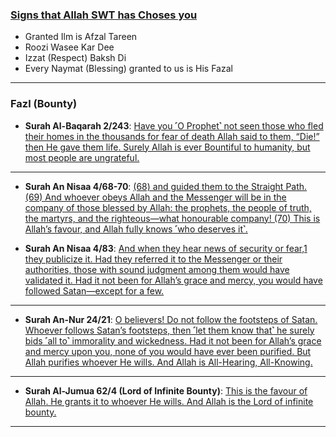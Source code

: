 ### [Signs that Allah SWT has Choses you](https://www.youtube.com/shorts/GkzowvaPtsA)
* Granted Ilm is Afzal Tareen
* Roozi Wasee Kar Dee
* Izzat (Respect) Baksh Di
* Every Naymat (Blessing) granted to us is His Fazal

***

### Fazl (Bounty)

* __Surah Al-Baqarah 2/243__: [Have you ˹O Prophet˺ not seen those who fled their homes in the thousands for fear of death Allah said to them, “Die!” then He gave them life. Surely Allah is ever Bountiful to humanity, but most people are ungrateful.](https://quranwbw.com/2/243)

***

* __Surah An Nisaa 4/68-70__: [(68) and guided them to the Straight Path. (69) And whoever obeys Allah and the Messenger will be in the company of those blessed by Allah: the prophets, the people of truth, the martyrs, and the righteous—what honourable company! (70) This is Allah’s favour, and Allah fully knows ˹who deserves it˺.](https://quranwbw.com/4/68-70)

* __Surah An Nisaa 4/83__: [And when they hear news of security or fear,1 they publicize it. Had they referred it to the Messenger or their authorities, those with sound judgment among them would have validated it. Had it not been for Allah’s grace and mercy, you would have followed Satan—except for a few.](https://quranwbw.com/4/83)

***

* __Surah An-Nur 24/21__: [O believers! Do not follow the footsteps of Satan. Whoever follows Satan’s footsteps, then ˹let them know that˺ he surely bids ˹all to˺ immorality and wickedness. Had it not been for Allah’s grace and mercy upon you, none of you would have ever been purified. But Allah purifies whoever He wills. And Allah is All-Hearing, All-Knowing.](https://quranwbw.com/24/21)

***

* __Surah Al-Jumua 62/4 (Lord of Infinite Bounty)__: [This is the favour of Allah. He grants it to whoever He wills. And Allah is the Lord of infinite bounty.](https://quranwbw.com/62/4)

*** 
